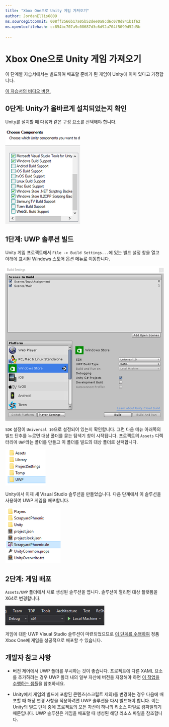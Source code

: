 ```yaml
---
title: "Xbox One으로 Unity 게임 가져오기"
author: JordanEllis6809
ms.sourcegitcommit: 008ff2566b17a05b52dee0a8cd6c070d841b1f62
ms.openlocfilehash: cc854bc707a9c08687d3c6d92a704f5099d52d5b

---
```


# Xbox One으로 Unity 게임 가져오기

이 단계별 자습서에서는 빌드하여 배포할 준비가 된 게임이 Unity에 이미 있다고 가정합니다.

[이 자습서의 비디오 버전.](https://www.youtube.com/watch?v=f0Ptvw7k-CE)

## 0단계: Unity가 올바르게 설치되었는지 확인

Unity를 설치할 때 다음과 같은 구성 요소를 선택해야 합니다.

![Unity 설치 구성 요소](images/unity-install-components.png)

## 1단계: UWP 솔루션 빌드

Unity 게임 프로젝트에서 `File -> Build Settings...`에 있는 빌드 설정 창을 열고 아래에 표시된 Windows 스토어 옵션 메뉴로 이동합니다.

![빌드 설정 창](images/build-settings.png)

`SDK` 설정이 `Universal 10`으로 설정되어 있는지 확인합니다. 그런 다음 메뉴 아래쪽의 빌드 단추를 누르면 대상 폴더를 묻는 탐색기 창이 시작됩니다. 프로젝트의 `Assets` 디렉터리에 `UWP`라는 폴더를 만들고 이 폴더를 빌드의 대상 폴더로 선택합니다.

![빌드 대상 폴더](images/build-destination.png)

Unity에서 이제 새 Visual Studio 솔루션을 만들었습니다. 다음 단계에서 이 솔루션을 사용하여 UWP 게임을 배포합니다.

![UWP VS 솔루션](images/uwp-vs-solution.png)

## 2단계: 게임 배포

`Assets/UWP` 폴더에서 새로 생성된 솔루션을 엽니다.  솔루션이 열리면 대상 플랫폼을 X64로 변경합니다.

![x64 빌드 플랫폼](images/x64-build-platform.png)

게임에 대한 UWP Visual Studio 솔루션이 마련되었으므로 [이 단계를 수행하여](https://msdn.microsoft.com/en-us/windows/uwp/xbox-apps/getting-started) 정품 Xbox One에 게임을 성공적으로 배포할 수 있습니다.

## 개발자 참고 사항

- 버전 제어에서 UWP 폴더를 무시하는 것이 좋습니다. 프로젝트에 다른 XAML 요소를 추가하려는 경우 UWP 폴더 내의 일부 자산에 버전을 지정해야 하면 [이 작업을 수행하는 샘플](https://bitbucket.org/Unity-Technologies/windowsstoreappssamples/overview)을 참조하세요.

- Unity에서 게임의 빌드에 포함된 콘텐츠(스크립트 제외)를 변경하는 경우 다음에 배포할 때 해당 변경 사항을 적용하려면 UWP 솔루션을 다시 빌드해야 합니다. 이는 Unity의 빌드 단계 중에 프로젝트의 모든 자산이 하나의 리소스 파일로 컴파일되기 때문입니다. UWP 솔루션은 게임을 배포할 때 생성된 해당 리소스 파일을 참조합니다.




<!--HONumber=Jun16_HO4-->


